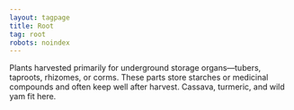 ```yaml
---
layout: tagpage
title: Root
tag: root
robots: noindex
---
```


Plants harvested primarily for underground storage organs—tubers, taproots, rhizomes, or corms. These parts store starches or medicinal compounds and often keep well after harvest. Cassava, turmeric, and wild yam fit here.
